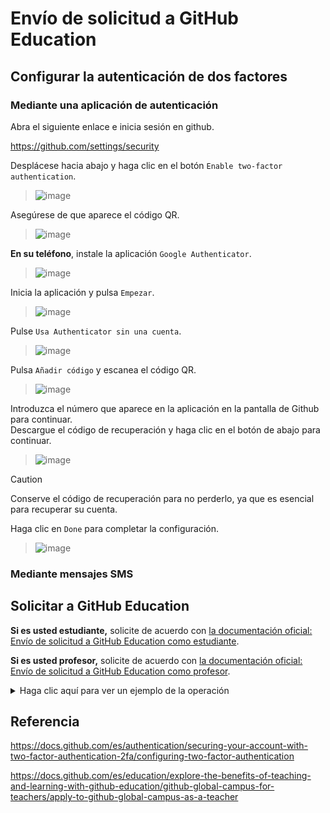 # Envío de solicitud a GitHub Education

## Configurar la autenticación de dos factores

### Mediante una aplicación de autenticación 

Abra el siguiente enlace e inicia sesión en github.

https://github.com/settings/security

Desplácese hacia abajo y haga clic en el botón `Enable two-factor authentication`.
> ![image](https://github.com/itcha-organization/git-tutorial/assets/83223664/0cfc15fd-6bb5-4425-91ef-944ab626bb42)

Asegúrese de que aparece el código QR.
> ![image](https://github.com/itcha-organization/git-tutorial/assets/83223664/ba04b105-5cd8-4738-a779-9bdab795c01a)

**En su teléfono**, instale la aplicación `Google Authenticator`.
> ![image](https://github.com/itcha-organization/git-tutorial/assets/83223664/b6eed257-399e-4dda-b993-9b864a50b316)

Inicia la aplicación y pulsa `Empezar`.
> ![image](https://github.com/itcha-organization/git-tutorial/assets/83223664/a230145a-b81f-4d44-98c8-8a345cea5fab)

Pulse `Usa Authenticator sin una cuenta`.
> ![image](https://github.com/itcha-organization/git-tutorial/assets/83223664/59ec4a7a-6c27-4304-b8ed-6348b4eefcdc)

Pulsa `Añadir código` y escanea el código QR.
> ![image](https://github.com/itcha-organization/git-tutorial/assets/83223664/079d08a4-da13-472a-9032-7b950a4ce248)

Introduzca el número que aparece en la aplicación en la pantalla de Github para continuar.<br>
Descargue el código de recuperación y haga clic en el botón de abajo para continuar.
> ![image](https://github.com/itcha-organization/git-tutorial/assets/83223664/727bfd4f-9385-4db7-b250-c1c22135dd51)

> [!CAUTION]
>  Conserve el código de recuperación para no perderlo, ya que es esencial para recuperar su cuenta.

Haga clic en `Done` para completar la configuración.
> ![image](https://github.com/itcha-organization/git-tutorial/assets/83223664/6a29f7d9-9db6-4f9b-883c-41066618f1a7)

### Mediante mensajes SMS


## Solicitar a GitHub Education

**Si es usted estudiante,** solicite de acuerdo con [la documentación oficial: Envío de solicitud a GitHub Education como estudiante](https://docs.github.com/es/education/explore-the-benefits-of-teaching-and-learning-with-github-education/github-education-for-students/apply-to-github-education-as-a-student#solicitar-acceso-al-github-education).

**Si es usted profesor,** solicite de acuerdo con [la documentación oficial: Envío de solicitud a GitHub Education como profesor](https://docs.github.com/es/education/explore-the-benefits-of-teaching-and-learning-with-github-education/github-education-for-teachers/apply-to-github-education-as-a-teacher#solicitar-una-plaza-para-el-github-education).

<details>

<summary>Haga clic aquí para ver un ejemplo de la operación</summary>

## Ejemplo para los estudiante
### Elija correctamente su rol
Seleccione la opción `Student` y continue deslizando hacia abajo.

![image](https://github.com/user-attachments/assets/3e748d88-c3a9-442e-8419-8690034659ea)

### Seleccione su institución educativa

Si su cuenta de GitHub está vinculada a su correo institucional, es probable que GitHub haya identificado su institución educativa. Para confirmarlo, haga click en `Select this school`. <br>

Si no es así, busque su institución manualmente. Por ejemplo, puede escribir `Chalatenango` y seleccionar `Technological Institute of Chalatenango`.

Luego, haga click en `Continue`.

![image](https://github.com/user-attachments/assets/25a22e41-aa56-4457-9a25-b2aecd2b2c1d)

### Compruebe su estado académico

Debe subir una foto de su `carnet` de estudiante. Asegúrese que la imagen sea clara y fácil de leer. Si la imagen está borrosa, tome una nueva foto y vuelva a cargarla.

La `fecha de vencimiento` del carnet debe ser totalmente visible para poder verificar su inscripción actual.

También puede subir cualquier otro documento con `fecha` que muestre su matrícula actual.

![image](https://github.com/user-attachments/assets/7ecc1c3e-8660-4f72-83bf-6703e3401974)

<br>Más abajo, puede subir la foto de su carnet o documento, tome en cuenta que los formatos permitidos son `JPG` y `PNG`, con resolución mínima de `1024` x `768` y un tamaño entre `100 KB` y `1 MB`. <br>

Cuando tenga lista su foto, haga click en `upload a photo`.

![image](https://github.com/user-attachments/assets/6d7fd940-f9e0-431a-97eb-2b5dae495a94)

<br>Finalmente, después que suba su foto, haga click en `Process my application`.

![image](https://github.com/user-attachments/assets/e758d571-cc19-468a-b1bd-9a8ec6d88218)

<br>Ahora debe estar atento a su correo electrónico. Debería recibir una respuesta de GitHub en menos de `14 días`.

![image](https://github.com/user-attachments/assets/bb6299e8-d241-4bbe-b6a8-691e6549047d)

<br>Recibirá un correo electrónico parecido a este.

![image](https://github.com/user-attachments/assets/38ee694d-8132-4f34-91a9-a8b2c46fdfe6)

<br>De esta manera puede comprobar que ya tiene los beneficios de GitHub Education.

![image](https://github.com/user-attachments/assets/165035b1-c91c-4d80-a273-a4b93e892ca8)

<br>Su plan actual debería ser `GitHub Pro`.

![image](https://github.com/user-attachments/assets/c6eefc80-6722-4e52-bb52-c6fed0e93651)

</details>

## Referencia

https://docs.github.com/es/authentication/securing-your-account-with-two-factor-authentication-2fa/configuring-two-factor-authentication

https://docs.github.com/es/education/explore-the-benefits-of-teaching-and-learning-with-github-education/github-global-campus-for-teachers/apply-to-github-global-campus-as-a-teacher


